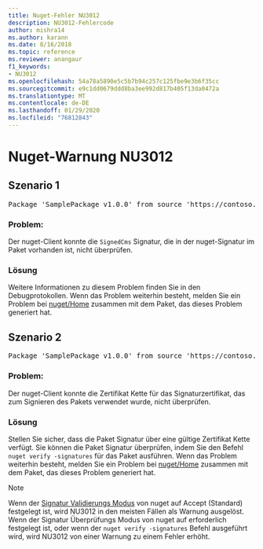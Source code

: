 ```yaml
---
title: Nuget-Fehler NU3012
description: NU3012-Fehlercode
author: mishra14
ms.author: karann
ms.date: 8/16/2018
ms.topic: reference
ms.reviewer: anangaur
f1_keywords:
- NU3012
ms.openlocfilehash: 54a78a5890e5c5b7b94c257c125fbe9e3b6f35cc
ms.sourcegitcommit: e9c1dd0679ddd8ba3ee992d817b405f13da0472a
ms.translationtype: MT
ms.contentlocale: de-DE
ms.lasthandoff: 01/29/2020
ms.locfileid: "76812843"
---
```

# <a name="nuget-warning-nu3012"></a>Nuget-Warnung NU3012

## <a name="scenario-1"></a>Szenario 1

<pre>Package 'SamplePackage v1.0.0' from source 'https://contoso.com/index.json': The primary signature validation failed.</pre>

### <a name="issue"></a>Problem:

Der nuget-Client konnte die `SignedCms` Signatur, die in der nuget-Signatur im Paket vorhanden ist, nicht überprüfen.


### <a name="solution"></a>Lösung

Weitere Informationen zu diesem Problem finden Sie in den Debugprotokollen. Wenn das Problem weiterhin besteht, melden Sie ein Problem bei [nuget/Home](https://github.com/NuGet/Home/issues) zusammen mit dem Paket, das dieses Problem generiert hat.



## <a name="scenario-2"></a>Szenario 2

<pre>Package 'SamplePackage v1.0.0' from source 'https://contoso.com/index.json': The primary signature found a chain building issue:  A certificate chain processed, but terminated in a root certificate which is not trusted by the trust provider.</pre>

### <a name="issue"></a>Problem:

Der nuget-Client konnte die Zertifikat Kette für das Signaturzertifikat, das zum Signieren des Pakets verwendet wurde, nicht überprüfen.


### <a name="solution"></a>Lösung

Stellen Sie sicher, dass die Paket Signatur über eine gültige Zertifikat Kette verfügt. Sie können die Paket Signatur überprüfen, indem Sie den Befehl `nuget verify -signatures` für das Paket ausführen. Wenn das Problem weiterhin besteht, melden Sie ein Problem bei [nuget/Home](https://github.com/NuGet/Home/issues) zusammen mit dem Paket, das dieses Problem generiert hat.


> [!Note]
> Wenn der [Signatur Validierungs Modus](../../consume-packages/installing-signed-packages.md#configure-package-signature-requirements) von nuget auf Accept (Standard) festgelegt ist, wird NU3012 in den meisten Fällen als Warnung ausgelöst. Wenn der Signatur Überprüfungs Modus von nuget auf erforderlich festgelegt ist, oder wenn der `nuget verify -signatures` Befehl ausgeführt wird, wird NU3012 von einer Warnung zu einem Fehler erhöht. 
